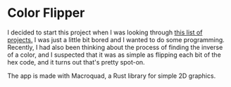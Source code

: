 # Color Flipper

I decided to start this project when I was looking through [this list of
projects.][projects] I was just a little bit bored and I wanted to do some
programming. Recently, I had also been thinking about the process of finding the
inverse of a color, and I suspected that it was as simple as flipping each bit
of the hex code, and it turns out that's pretty spot-on.

The app is made with Macroquad, a Rust library for simple 2D graphics.

[projects]: https://www.freecodecamp.org/news/javascript-projects-for-beginners/
